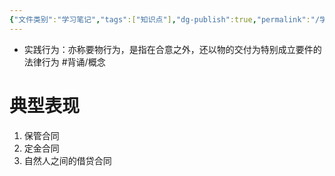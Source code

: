 ```yaml
---
{"文件类别":"学习笔记","tags":["知识点"],"dg-publish":true,"permalink":"/学习笔记studyup/知识点cheese/实践行为/","dgPassFrontmatter":true,"created":"2024-09-13T08:54:17.659+08:00","updated":"2024-10-13T17:39:58.009+08:00"}
---
```


- 实践行为：亦称要物行为，是指在合意之外，还以物的交付为特别成立要件的法律行为 #背诵/概念 
# 典型表现
1. 保管合同
2. 定金合同
3. 自然人之间的借贷合同